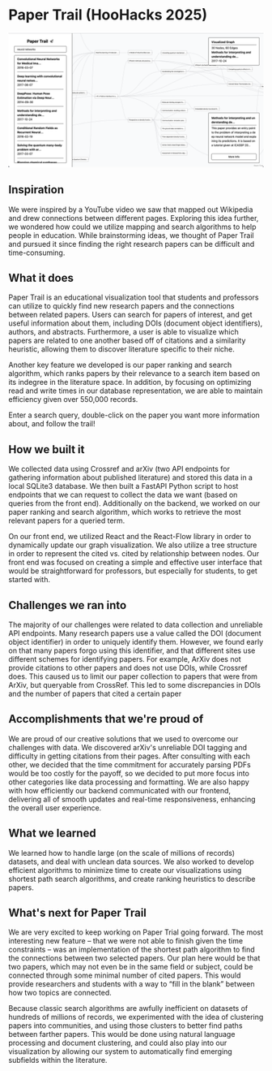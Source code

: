 # Paper Trail (HooHacks 2025)

![thumbnail](documentation/thumbnail.png)

## Inspiration

We were inspired by a YouTube video we saw that mapped out Wikipedia and drew connections between different pages. Exploring this idea further, we wondered how could we utilize mapping and search algorithms to help people in education. While brainstorming ideas, we thought of Paper Trail and pursued it since finding the right research papers can be difficult and time-consuming.

## What it does

Paper Trail is an educational visualization tool that students and professors can utilize to quickly find new research papers and the connections between related papers. Users can search for papers of interest, and get useful information about them, including DOIs (document object identifiers), authors, and abstracts. Furthermore, a user is able to visualize which papers are related to one another based off of citations and a similarity heuristic, allowing them to discover literature specific to their niche. 

Another key feature we developed is our paper ranking and search algorithm, which ranks papers by their relevance to a search item based on its indegree in the literature space. In addition, by focusing on optimizing read and write times in our database representation, we are able to maintain efficiency given over 550,000 records. 

Enter a search query, double-click on the paper you want more information about, and follow the trail!

## How we built it

We collected data using Crossref and arXiv (two API endpoints for gathering information about published literature) and stored this data in a local SQLite3 database. We then built a FastAPI Python script to host endpoints that we can request to collect the data we want (based on queries from the front end). Additionally on the backend, we worked on our paper ranking and search algorithm, which works to retrieve the most relevant papers for a queried term. 

On our front end, we utilized React and the React-Flow library in order to dynamically update our graph visualization. We also utilize a tree structure in order to represent the cited vs. cited by relationship between nodes. Our front end was focused on creating a simple and effective user interface that would be straightforward for professors, but especially for students, to get started with. 


## Challenges we ran into

The majority of our challenges were related to data collection and unreliable API endpoints. Many research papers use a value called the DOI (document object identifier) in order to uniquely identify them. However, we found early on that many papers forgo using this identifier, and that different sites use different schemes for identifying papers. For example, ArXiv does not provide citations to other papers and does not use DOIs, while Crossref does. This caused us to limit our paper collection to papers that were from ArXiv, but queryable from CrossRef. This led to some discrepancies in DOIs and the number of papers that cited a certain paper 


## Accomplishments that we're proud of

We are proud of our creative solutions that we used to overcome our challenges with data. We discovered arXiv's unreliable DOI tagging and difficulty in getting citations from their pages. After consulting with each other, we decided that the time commitment for accurately parsing PDFs would be too costly for the payoff, so we decided to put more focus into other categories like data processing and formatting. We are also happy with how efficiently our backend communicated with our frontend, delivering all of smooth updates and real-time responsiveness, enhancing the overall user experience.

## What we learned

We learned how to handle large (on the scale of millions of records) datasets, and deal with unclean data sources. We also worked to develop efficient algorithms to minimize time to create our visualizations using shortest path search algorithms, and create ranking heuristics to describe papers. 

## What's next for Paper Trail

We are very excited to keep working on Paper Trial going forward. The most interesting new feature – that we were not able to finish given the time constraints – was an implementation of the shortest path algorithm to find the connections between two selected papers. Our plan here would be that two papers, which may not even be in the same field or subject, could be connected through some minimal number of cited papers. This would provide researchers and students with a way to “fill in the blank” between how two topics are connected. 

Because classic search algorithms are awfully inefficient on datasets of hundreds of millions of records, we experimented with the idea of clustering papers into communities, and using those clusters to better find paths between farther papers. This would be done using natural language processing and document clustering, and could also play into our visualization by allowing our system to automatically find emerging subfields within the literature. 
